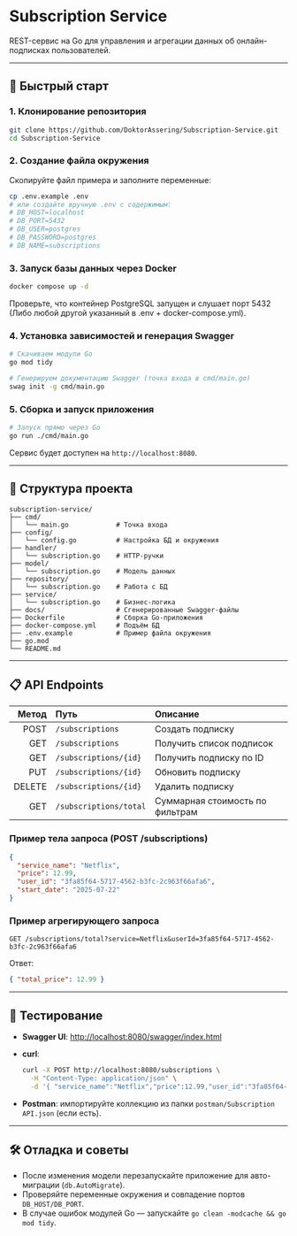 # Subscription Service

REST-сервис на Go для управления и агрегации данных об онлайн-подписках пользователей.

---

## 🚀 Быстрый старт

### 1. Клонирование репозитория

```bash
git clone https://github.com/DoktorAssering/Subscription-Service.git
cd Subscription-Service
```

### 2. Создание файла окружения

Скопируйте файл примера и заполните переменные:

```bash
cp .env.example .env
# или создайте вручную .env с содержимым:
# DB_HOST=localhost
# DB_PORT=5432
# DB_USER=postgres
# DB_PASSWORD=postgres
# DB_NAME=subscriptions
```

### 3. Запуск базы данных через Docker

```bash
docker compose up -d
```

Проверьте, что контейнер PostgreSQL запущен и слушает порт 5432 (Либо любой другой указанный в .env + docker-compose.yml).

### 4. Установка зависимостей и генерация Swagger

```bash
# Скачиваем модули Go
go mod tidy

# Генерируем документацию Swagger (точка входа в cmd/main.go)
swag init -g cmd/main.go
```

### 5. Сборка и запуск приложения

```bash
# Запуск прямо через Go
go run ./cmd/main.go
```

Сервис будет доступен на `http://localhost:8080`.

---

## 📂 Структура проекта

```
subscription-service/
├── cmd/
│   └── main.go            # Точка входа
├── config/
│   └── config.go          # Настройка БД и окружения
├── handler/
│   └── subscription.go    # HTTP-ручки
├── model/
│   └── subscription.go    # Модель данных
├── repository/
│   └── subscription.go    # Работа с БД
├── service/
│   └── subscription.go    # Бизнес-логика
├── docs/                  # Сгенерированные Swagger-файлы
├── Dockerfile             # Сборка Go-приложения
├── docker-compose.yml     # Подъём БД
├── .env.example           # Пример файла окружения
├── go.mod
└── README.md
```

---

## 📋 API Endpoints

|  Метод | Путь                   | Описание                        |
| -----: | :--------------------- | :------------------------------ |
|   POST | `/subscriptions`       | Создать подписку                |
|    GET | `/subscriptions`       | Получить список подписок        |
|    GET | `/subscriptions/{id}`  | Получить подписку по ID         |
|    PUT | `/subscriptions/{id}`  | Обновить подписку               |
| DELETE | `/subscriptions/{id}`  | Удалить подписку                |
|    GET | `/subscriptions/total` | Суммарная стоимость по фильтрам |

### Пример тела запроса (POST /subscriptions)

```json
{
  "service_name": "Netflix",
  "price": 12.99,
  "user_id": "3fa85f64-5717-4562-b3fc-2c963f66afa6",
  "start_date": "2025-07-22"
}
```

### Пример агрегирующего запроса

```
GET /subscriptions/total?service=Netflix&userId=3fa85f64-5717-4562-b3fc-2c963f66afa6
```

Ответ:

```json
{ "total_price": 12.99 }
```

---

## 🔧 Тестирование

* **Swagger UI**: [http://localhost:8080/swagger/index.html](http://localhost:8080/swagger/index.html)

* **curl**:

  ```bash
  curl -X POST http://localhost:8080/subscriptions \
    -H "Content-Type: application/json" \
    -d '{ "service_name":"Netflix","price":12.99,"user_id":"3fa85f64-5717-4562-b3fc-2c963f66afa6","start_date":"2025-07-22" }'
  ```

* **Postman**: импортируйте коллекцию из папки `postman/Subscription API.json` (если есть).

---

## 🛠️ Отладка и советы

* После изменения модели перезапускайте приложение для авто-миграции (`db.AutoMigrate`).
* Проверяйте переменные окружения и совпадение портов `DB_HOST/DB_PORT`.
* В случае ошибок модулей Go — запускайте `go clean -modcache && go mod tidy`.
